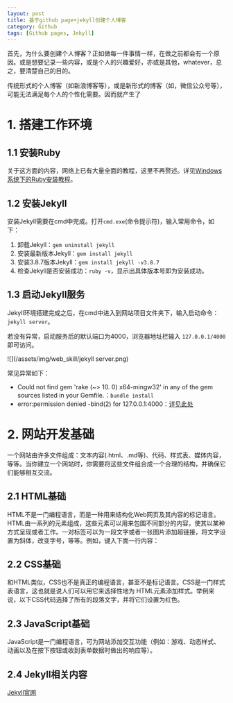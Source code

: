 ```yaml
---
layout: post
title: 基于github page+jekyll创建个人博客
category: Github
tags: [Github pages, Jekyll]
---
```


首先，为什么要创建个人博客？正如做每一件事情一样，在做之前都会有一个原因。或是想要记录一些内容，或是个人的兴趣爱好，亦或是其他，whatever，总之，要清楚自己的目的。

传统形式的个人博客（如新浪博客等），或是新形式的博客（如，微信公众号等），可能无法满足每个人的个性化需要。因而就产生了


# 1. 搭建工作环境

## 1.1 安装Ruby

关于这方面的内容，网络上已有大量全面的教程，这里不再赘述。详见[Windows系统下的Ruby安装教程](https://www.runoob.com/ruby/ruby-installation-windows.html)。

## 1.2 安装Jekyll

安装Jekyll需要在cmd中完成。打开`cmd.exe`(命令提示符)，输入常用命令，如下：

1. 卸载Jekyll：`gem uninstall jekyll`
2. 安装最新版本Jekyll：`gem install jekyll`
3. 安装3.8.7版本Jekyll：`gem install jekyll -v3.8.7`
4. 检查Jekyll是否安装成功：`ruby -v`，显示出具体版本号即为安装成功。

## 1.3 启动Jekyll服务

Jekyll环境搭建完成之后，在cmd中进入到网站项目文件夹下，输入启动命令：`jekyll server`。

若没有异常，启动服务后的默认端口为4000，浏览器地址栏输入 `127.0.0.1/4000` 即可访问。

![](/assets/img/web_skill/jekyll server.png)

常见异常如下：
- Could not find gem 'rake (~> 10. 0) x64-mingw32' in any of the gem sources listed in your Gemfile.：`bundle install`
- error:permission denied -bind(2) for 127.0.0.1:4000：[详见此处](https://segmentfault.com/q/1010000010483290)

# 2. 网站开发基础

一个网站由许多文件组成：文本内容(.html、.md等)、代码、样式表、媒体内容，等等。当你建立一个网站时，你需要将这些文件组合成一个合理的结构，并确保它们能够相互交流。

## 2.1 HTML基础

HTML不是一门编程语言，而是一种用来结构化Web网页及其内容的标记语言。HTML由一系列的元素组成，这些元素可以用来包围不同部分的内容，使其以某种方式呈现或者工作。一对标签可以为一段文字或者一张图片添加超链接，将文字设置为斜体，改变字号，等等。例如，键入下面一行内容：

## 2.2 CSS基础

和HTML类似，CSS也不是真正的编程语言，甚至不是标记语言。CSS是一门样式表语言，这也就是说人们可以用它来选择性地为 HTML元素添加样式。举例来说，以下CSS代码选择了所有的段落文字，并将它们设置为红色。

## 2.3 JavaScript基础

JavaScript是一门编程语言，可为网站添加交互功能（例如：游戏、动态样式、动画以及在按下按钮或收到表单数据时做出的响应等）。

## 2.4 Jekyll相关内容

[Jekyll官网](http://jekyllcn.com/docs/structure/)
